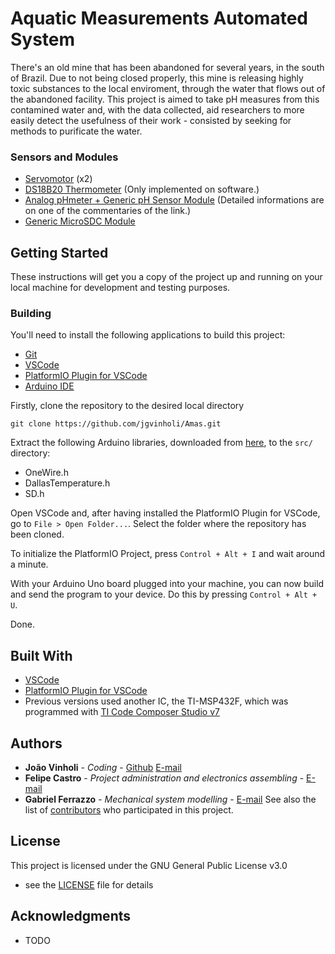 # Aquatic Measurements Automated System

There's an old mine that has been abandoned for several years, in the south of Brazil. Due to not being closed properly, this mine is releasing highly toxic substances to the local enviroment, through the water that flows out of the abandoned facility. This project is aimed to take pH measures from this contamined water and, with the data collected, aid researchers to more easily detect the usefulness of their work - consisted by seeking for methods to purificate the water.

### Sensors and Modules
* [Servomotor](https://www.wikiwand.com/en/Servomotor) (x2)
* [DS18B20 Thermometer](https://datasheets.maximintegrated.com/en/ds/DS18B20.pdf) (Only implemented on software.)
* [Analog pHmeter + Generic pH Sensor Module](https://forum.arduino.cc/index.php?topic=336012.0) (Detailed informations are on one of the commentaries of the link.)
* [Generic MicroSDC Module](https://www.arduino.cc/en/Tutorial/ReadWrite)

## Getting Started

These instructions will get you a copy of the project up and running on your local machine for development and testing purposes.

### Building
You'll need to install the following applications to build this project:
* [Git](https://git-scm.com/downloads)
* [VSCode](https://code.visualstudio.com/)
* [PlatformIO Plugin for VSCode](http://docs.platformio.org/en/latest/ide/vscode.html)
* [Arduino IDE](https://www.arduino.cc/en/main/software)

Firstly, clone the repository to the desired local directory
```
git clone https://github.com/jgvinholi/Amas.git
```
Extract the following Arduino libraries, downloaded from [here](https://www.arduino.cc/en/Reference/Libraries), to the ``src/`` directory:
* OneWire.h
* DallasTemperature.h
* SD.h

Open VSCode and, after having installed the PlatformIO Plugin for VSCode, go to ``File > Open Folder...``. Select the folder where the repository has been cloned.

To initialize the PlatformIO Project, press ``Control + Alt + I`` and wait around a minute.

With your Arduino Uno board plugged into your machine, you can now build and send the program to your device. Do this by pressing ``Control + Alt + U``.

Done.

## Built With

* [VSCode](https://code.visualstudio.com/)
* [PlatformIO Plugin for VSCode](http://docs.platformio.org/en/latest/ide/vscode.html)
* Previous versions used another IC, the TI-MSP432F, which was programmed with [TI Code Composer Studio v7](http://www.ti.com/tool/ccstudio)


## Authors

* **João Vinholi** - *Coding* - [Github](https://github.com/jgvinholi) [E-mail](mailto:jgvinholi@gmail.com)
* **Felipe Castro** - *Project administration and electronics assembling* - [E-mail](mailto:felipecastrofreitas@gmail.com)
* **Gabriel Ferrazzo** - *Mechanical system modelling* - [E-mail](mailto:gacferrazzo@gmail.com)
See also the list of [contributors](https://github.com/your/project/contributors) who participated in this project.

## License

This project is licensed under the GNU General Public License v3.0

 - see the [LICENSE](LICENSE) file for details

## Acknowledgments

* TODO
